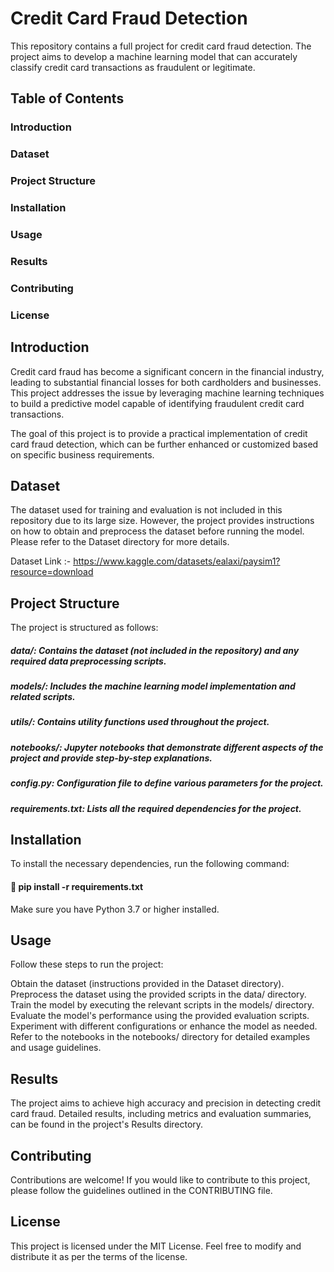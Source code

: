 # Credit Card Fraud Detection
This repository contains a full project for credit card fraud detection. The project aims to develop a machine learning model that can accurately classify credit card transactions as fraudulent or legitimate.

## Table of Contents
 ### Introduction
 ### Dataset
 ### Project Structure
 ### Installation
 ### Usage
 ### Results
 ### Contributing
 ### License
 ## Introduction
Credit card fraud has become a significant concern in the financial industry, leading to substantial financial losses for both cardholders and businesses. This project addresses the issue by leveraging machine learning techniques to build a predictive model capable of identifying fraudulent credit card transactions.

The goal of this project is to provide a practical implementation of credit card fraud detection, which can be further enhanced or customized based on specific business requirements.

## Dataset
The dataset used for training and evaluation is not included in this repository due to its large size. However, the project provides instructions on how to obtain and preprocess the dataset before running the model. Please refer to the Dataset directory for more details.


Dataset Link :- https://www.kaggle.com/datasets/ealaxi/paysim1?resource=download

## Project Structure
The project is structured as follows:

##### data/: Contains the dataset (not included in the repository) and any required data preprocessing scripts.

##### models/: Includes the machine learning model implementation and related scripts.
##### utils/: Contains utility functions used throughout the project.
##### notebooks/: Jupyter notebooks that demonstrate different aspects of the project and provide step-by-step explanations.
##### config.py: Configuration file to define various parameters for the project.
##### requirements.txt: Lists all the required dependencies for the project.
## Installation
To install the necessary dependencies, run the following command:
#### 📧 pip install -r requirements.txt
Make sure you have Python 3.7 or higher installed.

## Usage
Follow these steps to run the project:

Obtain the dataset (instructions provided in the Dataset directory).
Preprocess the dataset using the provided scripts in the data/ directory.
Train the model by executing the relevant scripts in the models/ directory.
Evaluate the model's performance using the provided evaluation scripts.
Experiment with different configurations or enhance the model as needed.
Refer to the notebooks in the notebooks/ directory for detailed examples and usage guidelines.

## Results
The project aims to achieve high accuracy and precision in detecting credit card fraud. Detailed results, including metrics and evaluation summaries, can be found in the project's Results directory.

## Contributing
Contributions are welcome! If you would like to contribute to this project, please follow the guidelines outlined in the CONTRIBUTING file.

## License
This project is licensed under the MIT License. Feel free to modify and distribute it as per the terms of the license.
